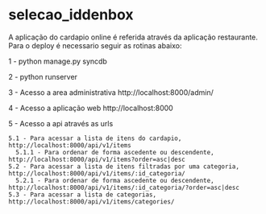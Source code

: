 # selecao_iddenbox

A aplicação do cardapio online é referida através da aplicação restaurante. Para o deploy é necessario seguir as rotinas abaixo:

1 - python manage.py syncdb

2 - python runserver

3 - Acesso a area administrativa http://localhost:8000/admin/

4 - Acesso a aplicação web http://localhost:8000

5 - Acesso a api através as urls

    5.1 - Para acessar a lista de itens do cardapio, http://localhost:8000/api/v1/items
      5.1.1 - Para ordenar de forma ascedente ou descendente,  http://localhost:8000/api/v1/items?order=asc|desc
    5.2 - Para acessar a lista de itens filtradas por uma categoria, http://localhost:8000/api/v1/items/:id_categoria/
      5.2.1 - Para ordenar de forma ascedente ou descendente,  http://localhost:8000/api/v1/items/:id_categoria/?order=asc|desc
    5.3 - Para acessar a lista de categorias, http://localhost:8000/api/v1/items/categories/
    
